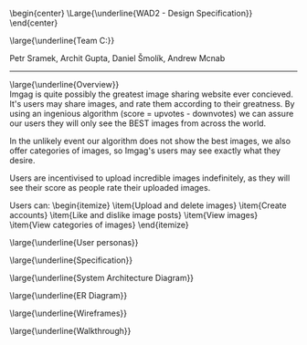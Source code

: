 \begin{center} \Large{\underline{WAD2 - Design Specification}} \end{center}

\large{\underline{Team C:}}  

Petr Sramek, Archit Gupta, Daniel Šmolík, Andrew Mcnab  

---

\large{\underline{Overview}}  
Imgag is quite possibly the greatest image sharing website ever concieved. It's users may share images, and rate them according to their greatness. By using an ingenious algorithm (score = upvotes - downvotes) we can assure our users they will only see the BEST images from across the world.  

In the unlikely event our algorithm does not show the best images, we also offer categories of images, so Imgag's users may see exactly what they desire.  

Users are incentivised to upload incredible images indefinitely, as they will see their score as people rate their uploaded images.

Users can:
\begin{itemize}
\item{Upload and delete images}
\item{Create accounts}
\item{Like and dislike image posts}
\item{View images}
\item{View categories of images}
\end{itemize}  



\large{\underline{User personas}}


\large{\underline{Specification}}


\large{\underline{System Architecture Diagram}}


\large{\underline{ER Diagram}}


\large{\underline{Wireframes}}


\large{\underline{Walkthrough}}
